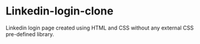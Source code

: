 # Linkedin-login-clone
Linkedin login page created using HTML and CSS without any external CSS pre-defined library.
